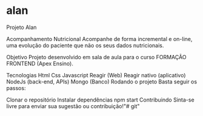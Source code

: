 # alan
 Projeto Alan

 Acompanhamento Nutricional
Acompanhe de forma incremental e on-line, uma evolução do paciente que não os seus dados nutricionais.

Objetivo
Projeto desenvolvido em sala de aula para o curso FORMAÇÃO FRONTEND (Apex Ensino).

Tecnologias
Html
Css
Javascript
Reagir (Web)
Reagir nativo (aplicativo)
NodeJs (back-end, APIs)
Mongo (Banco)
Rodando o projeto
Basta seguir os passos:

Clonar o repositório
Instalar dependências
npm start
Contribuindo
Sinta-se livre para enviar sua sugestão ou contribuição!"# git"  

